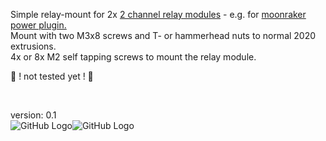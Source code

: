 Simple relay-mount for 2x [2 channel relay modules](https://www.makershop.de/en/module/relais/2-kanal-relais/) - e.g. for [moonraker power plugin.](https://github.com/Arksine/moonraker/blob/master/docs/web_api.md#power-apis)<br>
Mount with two M3x8 screws and T- or hammerhead nuts to normal 2020 extrusions.<br>
4x or 8x M2 self tapping screws to mount the relay module.
<br>

🛑 ! not tested yet ! 🛑 

<br>

version: 0.1<br>
![GitHub Logo](https://i.imgur.com/qMGkSe8.png)![GitHub Logo](https://i.imgur.com/2PARhpQ.png)
